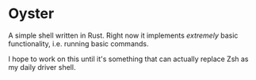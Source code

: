# Oyster

A simple shell written in Rust.
Right now it implements _extremely_ basic functionality, i.e. running basic commands.

I hope to work on this until it's something that can actually replace Zsh as my daily driver shell.